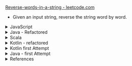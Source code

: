 [Reverse-words-in-a-string - leetcode.com ](https://leetcode.com/problems/reverse-words-in-a-string/)

- Given an input string, reverse the string word by word.

<details><summary>JavaScript</summary>

```javascript
const reverseWords = (s) =>
    // s.trim().replace(/\s\s+/g, ' ').split(" ").reverse().join(" ");
    s.trim().split(/\s+/).reverse().join(" "); // more memory 34.8MB compared to 34.2MB
```
</details>

<details><summary>Java - Refactored</summary>

```java
import java.util.Arrays;
import java.util.Collections;
import java.util.List;

class Solution {
    public String reverseWords(String s) {
        String[] sArray = s.trim().split("\\s+"); // less code, but 8ms compared to 6ms for complete solution

        List<String> list = Arrays.asList(sArray);
        Collections.reverse(list);
        
        return String.join(" ", (String[])list.toArray());
    }
}
```
</details>

<details><summary>Scala</summary>

```scala
object Solution {
    def reverseWords(s: String): String = {
      s.trim().split("\\s+").reverse.mkString(" ")  
    }
}
```
</details>

<details><summary>Kotlin - refactored</summary>

```kotlin
class Solution {
    fun reverseWords(s: String) = s.trim().split("\\s+".toRegex())
        .asReversed().joinToString(separator = " ");
}
```
</details>

<details><summary>Kotlin first Attempt</summary>

```kotlin
class Solution {
    fun reverseWords(s: String): String {
        return s.trim()
            .split("\\s+".toRegex()).asReversed()
            .joinToString(separator = " ");
    }
}
```
</details>

<details><summary>Java - first Attempt</summary>

```java
import java.util.Arrays;
import java.util.Collections;
import java.util.List;

class Solution {
    public String reverseWords(String s) {
        String[] sArray = s.trim().replaceAll("\\s\\s+", " ").split(" ");

        List<String> list = Arrays.asList(sArray);
        Collections.reverse(list);
        
        return String.join(" ", (String[])list.toArray());
    }
}
```
</details>

<details><summary>References</summary>

- [Regular expressions in Java - Tutorial](https://www.vogella.com/tutorials/JavaRegularExpressions/article.html)
- [java.lang.String trim()](http://javatutorialhq.com/java/lang/string-class-tutorial/trim-method-example/)
- [Split a String in Java](https://www.baeldung.com/java-split-string)
- [Java – How to convert Array to Stream](https://www.mkyong.com/java8/java-how-to-convert-array-to-stream/)
- [How to Invert an Array in Java](https://www.baeldung.com/java-invert-array)
- [Java String join() with examples](https://www.geeksforgeeks.org/java-string-join-examples/)
- [Scala: How to extract parts of a string that match a regex](https://alvinalexander.com/scala/how-to-extract-parts-strings-match-regular-expression-regex-scala)

</details>
